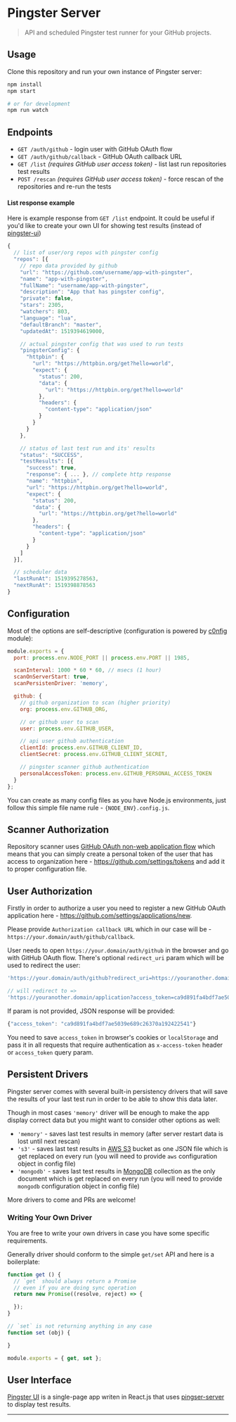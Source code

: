 # Pingster Server

> API and scheduled Pingster test runner for your GitHub projects.

## Usage

Clone this repository and run your own instance of Pingster server:

```bash
npm install
npm start

# or for development
npm run watch
```

## Endpoints

- `GET /auth/github` - login user with GitHub OAuth flow
- `GET /auth/github/callback` - GitHub OAuth callback URL
- `GET /list` _(requires GitHub user access token)_ - list last run repositories test results
- `POST /rescan` _(requires GitHub user access token)_ - force rescan of the repositories and re-run the tests 

#### List response example

Here is example response from `GET /list` endpoint. It could be useful if you'd like to create your own UI for showing test results (instead of [pingster-ui](user-interface))

```js
{
  // list of user/org repos with pingster config 
  "repos": [{
    // repo data provided by github
    "url": "https://github.com/username/app-with-pingster",
    "name": "app-with-pingster",
    "fullName": "username/app-with-pingster",
    "description": "App that has pingster config",
    "private": false,
    "stars": 2305,
    "watchers": 803,
    "language": "lua",
    "defaultBranch": "master",
    "updatedAt": 1519394619000,

    // actual pingster config that was used to run tests
    "pingsterConfig": {
      "httpbin": {
        "url": "https://httpbin.org/get?hello=world",
        "expect": {
          "status": 200,
          "data": {
            "url": "https://httpbin.org/get?hello=world"
          },
          "headers": {
            "content-type": "application/json"
          }
        }
      }
    },

    // status of last test run and its' results
    "status": "SUCCESS",
    "testResults": [{
      "success": true,
      "response": { ... }, // complete http response
      "name": "httpbin",
      "url": "https://httpbin.org/get?hello=world",
      "expect": {
        "status": 200,
        "data": {
          "url": "https://httpbin.org/get?hello=world"
        },
        "headers": {
          "content-type": "application/json"
        }
      }
    ]
  }],

  // scheduler data
  "lastRunAt": 1519395278563,
  "nextRunAt": 1519398878563
}
```

## Configuration

Most of the options are self-descriptive (configuration is powered by [c0nfig](https://github.com/voronianski/c0nfig) module):

```js
module.exports = {
  port: process.env.NODE_PORT || process.env.PORT || 1985,

  scanInterval: 1000 * 60 * 60, // msecs (1 hour)
  scanOnServerStart: true,
  scanPersistenDriver: 'memory',

  github: {
    // github organization to scan (higher priority)
    org: process.env.GITHUB_ORG,

    // or github user to scan
    user: process.env.GITHUB_USER,

    // api user github authentication
    clientId: process.env.GITHUB_CLIENT_ID,
    clientSecret: process.env.GITHUB_CLIENT_SECRET,

    // pingster scanner github authentication
    personalAccessToken: process.env.GITHUB_PERSONAL_ACCESS_TOKEN
  }
};
```

You can create as many config files as you have Node.js environments, just follow this simple file name rule - `{NODE_ENV}.config.js`.

## Scanner Authorization

Repository scanner uses [GitHub OAuth non-web application flow](https://developer.github.com/apps/building-oauth-apps/authorization-options-for-oauth-apps/#non-web-application-flow) which means that you can simply create a personal token of the user that has access to organization here - https://github.com/settings/tokens and add it to proper configuration file.

## User Authorization 

Firstly in order to authorize a user you need to register a new GitHub OAuth application here - https://github.com/settings/applications/new. 

Please provide `Authorization callback URL` which in our case will be - `https://your.domain/auth/github/callback`.

User needs to open `https://your.domain/auth/github` in the browser and go with GitHub OAuth flow. There's optional `redirect_uri` param which will be used to redirect the user:

```js
'https://your.domain/auth/github?redirect_uri=https://youranother.domain/application'

// will redirect to =>
'https://youranother.domain/application?access_token=ca9d891fa4bdf7ae5039e689c26370a192422541'
```

If param is not provided, JSON response will be provided:

```js
{"access_token": "ca9d891fa4bdf7ae5039e689c26370a192422541"}
```

You need to save `access_token` in browser's cookies or `localStorage` and pass it in all requests that require authentication as `x-access-token` header or `access_token` query param.

## Persistent Drivers

Pingster server comes with several built-in persistency drivers that will save the results of your last test run in order to be able to show this data later. 

Though in most cases `'memory'` driver will be enough to make the app display correct data but you might want to consider other options as well:

- `'memory'` - saves last test results in memory (after server restart data is lost until next rescan)
- `'s3'` - saves last test results in [AWS S3](https://aws.amazon.com/s3) bucket as one JSON file which is get replaced on every run (you will need to provide `aws` configuration object in config file)
- `'mongodb'` - saves last test results in [MongoDB](https://www.mongodb.com) collection as the only document which is get replaced on every run (you will need to provide `mongodb` configuration object in config file)

More drivers to come and PRs are welcome!

### Writing Your Own Driver

You are free to write your own drivers in case you have some specific requirements. 

Generally driver should conform to the simple `get/set` API and here is a boilerplate:

```js
function get () {
  // `get` should always return a Promise
  // even if you are doing sync operation
  return new Promise((resolve, reject) => {

  });
}

// `set` is not returning anything in any case
function set (obj) {

}

module.exports = { get, set };
```

## User Interface

[Pingster UI](https://github.com/zenmate/pingster-ui) is a single-page app writen in React.js that uses [pingser-server](#endpoints) to display test results.

---
